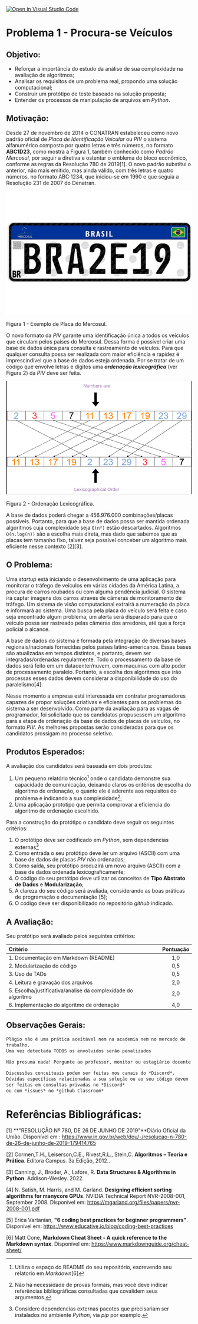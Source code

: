 [![Open in Visual Studio Code](https://classroom.github.com/assets/open-in-vscode-c66648af7eb3fe8bc4f294546bfd86ef473780cde1dea487d3c4ff354943c9ae.svg)](https://classroom.github.com/online_ide?assignment_repo_id=8675907&assignment_repo_type=AssignmentRepo)
# Problema 1 - Procura-se Veículos

## Objetivo: 
* Reforçar a importância do estudo da análise de sua complexidade na avaliação de algoritmos;
* Analisar os requisitos de um problema real, propondo uma solução computacional;
* Construir um protótipo de teste baseado na solução proposta;
* Entender os processos de manipulação de arquivos em *Python*.

## Motivação:
Desde 27 de novembro de 2014 o CONATRAN estabeleceu como novo padrão oficial de *Placa de Identificação Veicular*  ou *PIV* o sistema alfanumérico composto por quatro letras e três números, no formato **ABC1D23**, como mostra a Figura 1, também conhecido como *Padrão Mercosul*, por seguir a diretiva e ostentar o emblema do bloco econômico, conforme as regras da Resolução 780 de 2019[1]. O novo padrão substitui o anterior, não mais emitido, mas ainda válido, com três letras e quatro números, no formato ABC·1234, que iniciou-se em 1990 e que seguia a Resolução 231 de 2007 do Denatran.

![Exemplo de Placa do Mercosul](imgs/PlacaMercosul.jpg)

Figura 1 - Exemplo de Placa do Mercosul.

O novo formato da *PIV* garante uma identificação única a todos os veículos que circulam pelos países do Mercosul. Dessa forma é possível criar uma base de dados única para consulta e rastreamento de veículos. Para que qualquer consulta possa ser realizada com maior eficiência e rapidez é imprescindível que a base de dados esteja ordenada. Por se tratar de um código que envolve letras e dígitos uma ***ordenação lexicográfica*** (ver Figura 2) da *PIV* deve ser feita. 

![Ordenação Lexicográfica](imgs/ordemLexicografica.png)

Figura 2 - Ordenação Lexicográfica.

A base de dados poderá chegar a 456.976.000 combinações/placas possíveis. Portanto, para que a base de dados possa ser mantida ordenada algoritmos cuja complexidade seja `O(n²)` estão descartados. Algoritmos `O(n.log(n))` são a escolha mais direta, mas dado que sabemos que as placas tem tamanho fixo, talvez seja possível conceber um algoritmo mais eficiente nesse contexto [2][3]. 

## O Problema:
Uma *startup* está iniciando o desenvolvimento de uma aplicação para monitorar o tráfego de veículos em várias cidades da América Latina, a procura de carros roubados ou com alguma pendência judicial. O sistema irá captar imagens dos carros através de câmeras de monitoramento de tráfego. Um sistema de visão computacional extrairá a numeração da placa e informará ao sistema. Uma busca pela placa do veículo será feita e caso seja encontrado algum problema, um alerta será disparado para que o veículo possa ser rastreado pelas câmeras dos arredores, até que a força policial o alcance.

A base de dados do sistema é formada pela integração de diversas bases regionais/nacionais fornecidas pelos países latino-americanos. Essas bases são atualizadas em tempos distintos, e portanto, devem ser integradas/ordenadas regularmente. Todo o processamento da base de dados será feito em um datacenter/nuvem, com maquinas com alto poder de processamento paralelo. Portanto, a escolha dos algoritmos que irão processas esses dados devem considerar a disponibilidade do uso do paralelismo[4].

Nesse momento a empresa está interessada em contratar programadores capazes de propor soluções criativas e eficientes para os problemas do sistema a ser desenvolvido. Como parte da avaliação para as vagas de programador, foi solicitado que os candidatos propusessem um algoritmo para a etapa de ordenação da base de dados de placas de veículos, no formato *PIV*. As melhores propostas serão consideradas para que os candidatos prossigam no processo seletivo. 

## Produtos Esperados: 
A avaliação dos candidatos será baseada em dois produtos: 

1. Um pequeno relatório técnico[^1] onde o candidato demonstre sua capacidade de comunicação, deixando claros os critérios de escolha do algoritmo de ordenação, o quanto ele é aderente aos requisitos do problema e indicando a sua complexidade[^2];
2. Uma aplicação protótipo que permita comprovar a eficiencia do algoritmo de ordenação escolhido. 

Para a construção do protótipo o candidato deve seguir os seguintes critérios:

1. O protótipo deve ser codificado em *Python*, sem dependencias externas[^3]
2. Como entrada o seu protótipo deve ler um arquivo (ASCII) com uma base de dados de placas *PIV* não ordenadas;
3. Como saída, seu protótipo produzirá um novo arquivo (ASCII) com a base de dados ordenada lexicograficamente;
4. O código do seu protótipo deve utilizar os conceitos de **Tipo Abstrato de Dados** e **Modularização**;
5. A clareza do seu código será avaliada, considerando as boas práticas de programação e documentação [5];  
6. O código deve ser disponibilizado no repositório *github* indicado.

## A Avaliação:

Seu protótipo será avaliado pelos seguintes critérios:

| Critério | Pontuação |
| :--- | :---: |
| 1. Documentação em Markdown (README) | 1,0 |
| 2. Modularização do código | 0,5 | 
| 3. Uso de TADs | 0,5 |
| 4. Leitura e gravação dos arquivos | 2,0  |
| 5. Escolha/justificativa/analise da complexidade do algoritmo | 2,0 |
| 6. Implementação do algoritmo de ordenação | 4,0 |

## Observações Gerais:

``` 
Plágio não é uma prática aceitável nem na academia nem no mercado de trabalho. 
Uma vez detectada TODOS os envolvidos serão penalizados 
```

``` 
Não presuma nada! Pergunte ao professor, monitor ou estagiário docente 
```

``` 
Discussões conceituais podem ser feitas nos canais do *Discord*. 
Dúvidas específicas relacionadas a sua solução ou ao seu código devem ser feitas em consultas privadas no *Discord* 
ou com *issues* no *github Classroom* 
```


# Referências Bibliográficas:

[1] **"RESOLUÇÃO Nº 780, DE 26 DE JUNHO DE 2019"**Diário Oficial da União. Disponível em : https://www.in.gov.br/web/dou/-/resolucao-n-780-de-26-de-junho-de-2019-179414765

[2] Cormen,T.H., Leiserson,C.E., Rivest,R.L., Stein,C. **Algoritmos – Teoria e Prática**. Editora Campus. 3a Edição, 2012..

[3] Canning, J., Broder, A., Lafore, R. **Data Structures & Algorithms in Python**. Addison-Wesley. 2022.

[4] N. Satish, M. Harris, and M. Garland. **Designing efficient sorting algorithms for manycore GPUs**. NVIDIA Technical Report NVR-2008-001, September 2008. Disponível em: https://mgarland.org/files/papers/nvr-2008-001.pdf

[5] Erica Vartanian, **"6 coding best practices for beginner programmers"**. Disponível em:  https://www.educative.io/blog/coding-best-practices

[6] Matt Cone, **Markdown Cheat Sheet - A quick reference to the Markdown syntax**. Disponível em: https://www.markdownguide.org/cheat-sheet/

[^1]: Utiliza o espaço do README do seu repositório, escrevendo seu relatorio em *Markdown*[6] 
[^2]: Não há necessidade de provas formais, mas você deve indicar referências bibliográficas consultadas que covalidem seus argumentos.
[^3]: Considere dependencias externas pacotes que precisariam ser instalados no ambiente *Python*, via *pip* por exemplo. 

